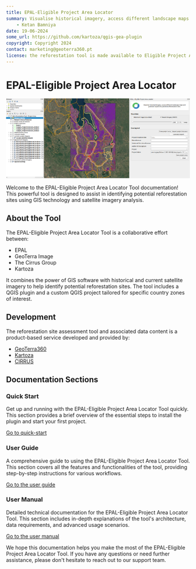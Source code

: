 ```yaml
---
title: EPAL-Eligible Project Area Locator
summary: Visualise historical imagery, access different landscape maps and generate reports for potential afforestation sites.
    - Ketan Bamniya
date: 19-06-2024
some_url: https://github.com/kartoza/qgis-gea-plugin
copyright: Copyright 2024
contact: marketing@geoterra360.pt
license: the reforestation tool is made available to Eligible Project Area Locator (EPAL) under a non-exclusive, sub-licensable, perpetual, irrevocable, royalty-free licence. This which allows EPAL to use and replicate the QGIS plugin and tool for the appointed project areas in Kenya, Uganda, and Malawi; and any other carbon offset future project areas managed, operated, and undertaken by EPAL. The reforestation tool concept, functionality, and operations, as well as the physical QGIS plugin are covered, considered, and always remain the Intellectual Property of GT360.
---
```


# EPAL-Eligible Project Area Locator

![EPAL-Eligible Project Area Locator](./img/gea-home-1.png)

Welcome to the EPAL-Eligible Project Area Locator Tool documentation! This powerful tool is designed to assist in identifying potential reforestation sites using GIS technology and satellite imagery analysis.

## About the Tool

The EPAL-Eligible Project Area Locator Tool is a collaborative effort between:

- EPAL
- GeoTerra Image
- The Cirrus Group
- Kartoza

It combines the power of GIS software with historical and current satellite imagery to help identify potential reforestation sites. The tool includes a QGIS plugin and a custom QGIS project tailored for specific country zones of interest.

## Development

The reforestation site assessment tool and associated data content is a product-based service developed and provided by:

- [GeoTerra360](https://www.geoterra360.pt/)
- [Kartoza](https://kartoza.com/)
- [CIRRUS](https://www.linkedin.com/in/tony-knowles-94b9495/)

## Documentation Sections

### Quick Start

Get up and running with the EPAL-Eligible Project Area Locator Tool quickly. This section provides a brief overview of the essential steps to install the plugin and start your first project.

[Go to quick-start](./user/quickstart/index.md)

### User Guide

A comprehensive guide to using the EPAL-Eligible Project Area Locator Tool. This section covers all the features and functionalities of the tool, providing step-by-step instructions for various workflows.

[Go to the user guide](./user/guide/index.md)

### User Manual

Detailed technical documentation for the EPAL-Eligible Project Area Locator Tool. This section includes in-depth explanations of the tool's architecture, data requirements, and advanced usage scenarios.

[Go to the user manual](./user/manual/index.md)

We hope this documentation helps you make the most of the EPAL-Eligible Project Area Locator Tool. If you have any questions or need further assistance, please don't hesitate to reach out to our support team.
